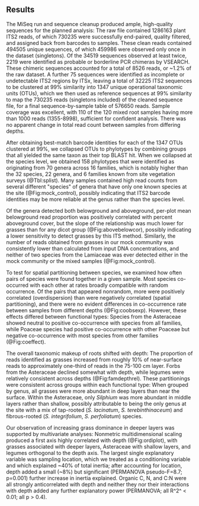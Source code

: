 
## Results

The MiSeq run and sequence cleanup produced ample, high-quality sequences for the planned analysis: The raw file contained 1286163 plant ITS2 reads, of which 730235 were successfully end-paired, quality filtered, and assigned back from barcodes to samples. These clean reads contained 494505 unique sequences, of which 459986 were observed only once in the dataset (singletons). Of the 34519 sequences observed at least twice, 2219 were identified as probable or borderline PCR chimeras by VSEARCH. These chimeric sequences accounted for a total of 8526 reads, or ~1.2% of the raw dataset. A further 75 sequences were identified as incomplete or undetectable ITS2 regions by ITSx, leaving a total of 32225 ITS2 sequences to be clustered at 99% similarity into 1347 unique operational taxonomic units (OTUs), which we then used as reference sequences at 99% similarity to map the 730235 reads (singletons included) of the cleaned sequence file, for a final sequence-by-sample table of 576650 reads. Sample coverage was excellent, with 110 of the 120 mixed root samples having more than 1000 reads (1355-8998), sufficient for confident analysis. There was no apparent change in total read count between samples from differing depths.

After obtaining best-match barcode identities for each of the 1347 OTUs clustered at 99%, we collapsed OTUs to phylotypes by combining groups that all yielded the same taxon as their top BLAST hit. When we collapsed at the species level, we obtained 158 phylotypes that were identified as originating from 70 genera across 16 families, which is notably higher than the 32 species, 22 genera, and 6 families known from site vegetation surveys (@Tbl:splist). Many samples contained high read counts from several different "species" of genera that have only one known species at the site (@Fig:mock_control), possibly indicating that ITS2 barcode identities may be more reliable at the genus rather than the species level.

Of the genera detected both belowground and aboveground, per-plot mean belowground read proportion was positively correlated with percent aboveground cover, but the slope of the relationship was much lower for grasses than for any dicot group (@Fig:abovebelowcor), possibly indicating a lower sensitivity to detect grasses by this ITS method. Similarly, the number of reads obtained from grasses in our mock community was consistently lower than calculated from input DNA concentrations, and neither of two species from the Lamiaceae was ever detected either in the mock community or the mixed samples (@Fig:mock_control).

To test for spatial partitioning between species, we examined how often pairs of species were found together in a given sample. Most species co-occurred with each other at rates broadly compatible with random occurrence. Of the pairs that appeared nonrandom, more were positively correlated (overdispersion) than were negatively correlated (spatial partitioning), and there were no evident differences in co-occurrence rate between samples from different depths (@Fig:coobsexp). However, these effects differed between functional types: Species from the Asteraceae showed neutral to positive co-occurrence with species from all families, while Poaceae species had positive co-occurrence with other Poaceae but negative co-occurrence with most species from other families (@Fig:coeffect).

The overall taxonomic makeup of roots shifted with depth: The proportion of reads identified as grasses increased from roughly 10% of near-surface reads to approximately one-third of reads in the 75-100 cm layer. Forbs from the Asteraceae declined somewhat with depth, while legumes were relatively consistent across depths (@Fig:famdepthrel).
These partitionings were consistent across groups within each functional type: When grouped by genus, all grasses were more abundant in deep layers than near the surface. Within the Asteraceae, only *Silphium* was more abundant in middle layers rather than shallow, possibly attributable to being the only genus at the site with a mix of tap-rooted (*S. lacinatum*, *S. terebinthinaceum*) and fibrous-rooted (*S. integrifolium*, *S. perfoliatum*) species. 

Our observation of increasing grass dominance in deeper layers was supported by multivariate analyses: Nonmetric multidimensional scaling produced a first axis highly correlated with depth (@Fig:ordiplot), with grasses associated with deeper layers, Asteraceae with shallow layers, and legumes orthogonal to the depth axis. The largest single explanatory variable was sampling location, which we treated as a conditioning variable and which explained ~40% of total inertia; after accounting for location, depth added a small (~8%) but significant (PERMANOVA pseudo-F=8.7; p=0.001) further increase in inertia explained. Organic C, N, and C:N were all strongly anticorrelated with depth and neither they nor their interactions with depth added any further explanatory power (PERMANOVA; all R^2^ < 0.01; all p > 0.4).
